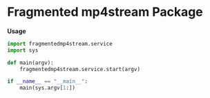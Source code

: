 # Fragmented mp4stream Package

**Usage**
```python 
import fragmentedmp4stream.service
import sys

def main(argv):
    fragmentedmp4stream.service.start(argv)

if __name__ == "__main__":
    main(sys.argv[1:])
```
